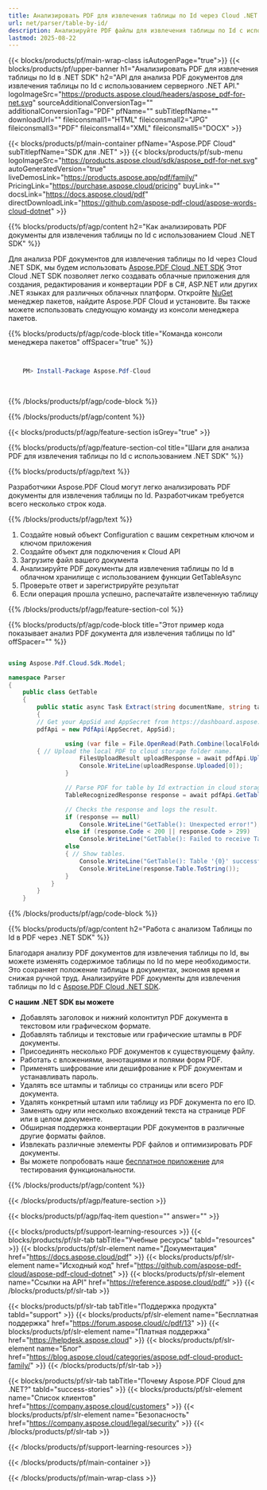 ```yaml
---
title: Анализировать PDF для извлечения таблицы по Id через Cloud .NET SDK
url: net/parser/table-by-id/
description: Анализируйте PDF файлы для извлечения таблицы по Id с использованием Aspose.PDF Cloud SDK для .NET. Улучшите обнаруживаемость и индексацию.
lastmod: 2025-08-22
---
```


{{< blocks/products/pf/main-wrap-class isAutogenPage="true">}}
{{< blocks/products/pf/upper-banner h1="Анализировать PDF для извлечения таблицы по Id в .NET SDK" h2="API для анализа PDF документов для извлечения таблицы по Id с использованием серверного .NET API." logoImageSrc="https://products.aspose.cloud/headers/aspose_pdf-for-net.svg" sourceAdditionalConversionTag="" additionalConversionTag="PDF" pfName="" subTitlepfName="" downloadUrl="" fileiconsmall1="HTML" fileiconsmall2="JPG" fileiconsmall3="PDF" fileiconsmall4="XML" fileiconsmall5="DOCX" >}}

{{< blocks/products/pf/main-container pfName="Aspose.PDF Cloud" subTitlepfName="SDK для .NET" >}}
{{< blocks/products/pf/sub-menu logoImageSrc="https://products.aspose.cloud/sdk/aspose_pdf-for-net.svg"
autoGeneratedVersion="true"
liveDemosLink="https://products.aspose.app/pdf/family/" PricingLink="https://purchase.aspose.cloud/pricing" buyLink="" docsLink="https://docs.aspose.cloud/pdf" directDownloadLink="https://github.com/aspose-pdf-cloud/aspose-words-cloud-dotnet" >}}

{{% blocks/products/pf/agp/content h2="Как анализировать PDF документы для извлечения таблицы по Id с использованием Cloud .NET SDK" %}}

Для анализа PDF документов для извлечения таблицы по Id через Cloud .NET SDK, мы будем использовать
[Aspose.PDF Cloud .NET SDK](https://products.aspose.cloud/pdf/net/)
Этот Cloud .NET SDK позволяет легко создавать облачные приложения для создания, редактирования и конвертации PDF в C#, ASP.NET или других .NET языках для различных облачных платформ. Откройте
[NuGet](https://www.nuget.org/packages/Aspose.Pdf-Cloud)
менеджер пакетов, найдите
Aspose.PDF Cloud
и установите. Вы также можете использовать следующую команду из консоли менеджера пакетов.

{{% blocks/products/pf/agp/code-block title="Команда консоли менеджера пакетов" offSpacer="true" %}}

```powershell

     
    PM> Install-Package Aspose.Pdf-Cloud
     
     

```

{{% /blocks/products/pf/agp/code-block %}}

{{% /blocks/products/pf/agp/content %}}

{{< blocks/products/pf/agp/feature-section isGrey="true" >}}

{{% blocks/products/pf/agp/feature-section-col title="Шаги для анализа PDF для извлечения таблицы по Id с использованием .NET SDK" %}}

{{% blocks/products/pf/agp/text %}}

Разработчики Aspose.PDF Cloud могут легко анализировать PDF документы для извлечения таблицы по Id. Разработчикам требуется всего несколько строк кода.

{{% /blocks/products/pf/agp/text %}}

1. Создайте новый объект Configuration с вашим секретным ключом и ключом приложения
1. Создайте объект для подключения к Cloud API
1. Загрузите файл вашего документа
1. Анализируйте PDF документы для извлечения таблицы по Id в облачном хранилище с использованием функции GetTableAsync
1. Проверьте ответ и зарегистрируйте результат
1. Если операция прошла успешно, распечатайте извлеченную таблицу

{{% /blocks/products/pf/agp/feature-section-col %}}

{{% blocks/products/pf/agp/code-block title="Этот пример кода показывает анализ PDF документа для извлечения таблицы по Id" offSpacer="" %}}

```cs

using Aspose.Pdf.Cloud.Sdk.Model;

namespace Parser
{
    public class GetTable
    {
        public static async Task Extract(string documentName, string tableId, string remoteFolder)
        {
		// Get your AppSid and AppSecret from https://dashboard.aspose.cloud (free registration required). 
		pdfApi = new PdfApi(AppSecret, AppSid);

                using (var file = File.OpenRead(Path.Combine(localFolder, documentName)))
		{ // Upload the local PDF to cloud storage folder name.
                    FilesUploadResult uploadResponse = await pdfApi.UploadFileAsync(Path.Combine(remoteFolder, documentName), documentName);
                    Console.WriteLine(uploadResponse.Uploaded[0]);
                }

                // Parse PDF for table by Id extraction in cloud storage.
                TableRecognizedResponse response = await pdfApi.GetTableAsync(documentName, tableId, folder: remoteFolder);

                // Checks the response and logs the result.
                if (response == null)
                    Console.WriteLine("GetTable(): Unexpected error!");
                else if (response.Code < 200 || response.Code > 299)
                    Console.WriteLine("GetTable(): Failed to receive Table from the document.");
                else
                { // Show tables.
                    Console.WriteLine("GetTable(): Table '{0}' successfully received from the document '{1}.", tableId, documentName);
                    Console.WriteLine(response.Table.ToString());
                }
            }
        }
    }
```

{{% /blocks/products/pf/agp/code-block %}}

{{% blocks/products/pf/agp/content h2="Работа с анализом Таблицы по Id в PDF через .NET SDK" %}}

Благодаря анализу PDF документов для извлечения таблицы по Id, вы можете изменять содержимое таблицы по Id по мере необходимости. Это сохраняет положение таблицы в документах, экономя время и снижая ручной труд.
Анализируйте PDF документы для извлечения таблицы по Id с [Aspose.PDF Cloud .NET SDK](https://products.aspose.cloud/pdf/net/).

**С нашим .NET SDK вы можете**

+ Добавлять заголовок и нижний колонтитул PDF документа в текстовом или графическом формате.
+ Добавлять таблицы и текстовые или графические штампы в PDF документы.
+ Присоединять несколько PDF документов к существующему файлу.
+ Работать с вложениями, аннотациями и полями форм PDF.
+ Применять шифрование или дешифрование к PDF документам и устанавливать пароль.
+ Удалять все штампы и таблицы со страницы или всего PDF документа.
+ Удалять конкретный штамп или таблицу из PDF документа по его ID.
+ Заменять одну или несколько вхождений текста на странице PDF или в целом документе.
+ Обширная поддержка конвертации PDF документов в различные другие форматы файлов.
+ Извлекать различные элементы PDF файлов и оптимизировать PDF документы.
+ Вы можете попробовать наше [бесплатное приложение](https://products.aspose.app/pdf/) для тестирования функциональности.

{{% /blocks/products/pf/agp/content %}}

{{< /blocks/products/pf/agp/feature-section >}}

{{< blocks/products/pf/agp/faq-item question="" answer="" >}}

{{< blocks/products/pf/support-learning-resources >}}
{{< blocks/products/pf/slr-tab tabTitle="Учебные ресурсы" tabId="resources" >}}
{{< blocks/products/pf/slr-element name="Документация" href="https://docs.aspose.cloud/pdf" >}}
{{< blocks/products/pf/slr-element name="Исходный код" href="https://github.com/aspose-pdf-cloud/aspose-pdf-cloud-dotnet" >}}
{{< blocks/products/pf/slr-element name="Ссылки на API" href="https://reference.aspose.cloud/pdf/" >}}
{{< /blocks/products/pf/slr-tab >}}

{{< blocks/products/pf/slr-tab tabTitle="Поддержка продукта" tabId="support" >}}
{{< blocks/products/pf/slr-element name="Бесплатная поддержка" href="https://forum.aspose.cloud/c/pdf/13" >}}
{{< blocks/products/pf/slr-element name="Платная поддержка" href="https://helpdesk.aspose.cloud" >}}
{{< blocks/products/pf/slr-element name="Блог" href="https://blog.aspose.cloud/categories/aspose.pdf-cloud-product-family/" >}}
{{< /blocks/products/pf/slr-tab >}}

{{< blocks/products/pf/slr-tab tabTitle="Почему Aspose.PDF Cloud для .NET?" tabId="success-stories" >}}
{{< blocks/products/pf/slr-element name="Список клиентов" href="https://company.aspose.cloud/customers" >}}
{{< blocks/products/pf/slr-element name="Безопасность" href="https://company.aspose.cloud/legal/security" >}}
{{< /blocks/products/pf/slr-tab >}}

{{< /blocks/products/pf/support-learning-resources >}}

{{< /blocks/products/pf/main-container >}}

{{< /blocks/products/pf/main-wrap-class >}}


